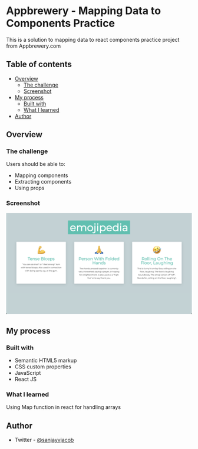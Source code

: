 # Appbrewery - Mapping Data to Components Practice

This is a solution to mapping data to react components practice project from Appbrewery.com

## Table of contents

- [Overview](#overview)
  - [The challenge](#the-challenge)
  - [Screenshot](#screenshot)
- [My process](#my-process)
  - [Built with](#built-with)
  - [What I learned](#what-i-learned)
- [Author](#author)

## Overview

### The challenge

Users should be able to:

- Mapping components
- Extracting components
- Using props

### Screenshot

![](./Screenshot.png)

## My process

### Built with

- Semantic HTML5 markup
- CSS custom properties
- JavaScript
- React JS

### What I learned

Using Map function in react for handling arrays

## Author

- Twitter - [@sanjayvjacob](https://www.twitter.com/sanjayvjacob)
